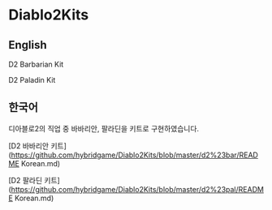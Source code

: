 # Diablo2Kits

## English

D2 Barbarian Kit

D2 Paladin Kit

## 한국어

디아블로2의 직업 중 바바리안, 팔라딘을 키트로 구현하였습니다.  

[D2 바바리안 키트](https://github.com/hybridgame/Diablo2Kits/blob/master/d2%23bar/README Korean.md)

[D2 팔라딘 키트](https://github.com/hybridgame/Diablo2Kits/blob/master/d2%23pal/README Korean.md)

